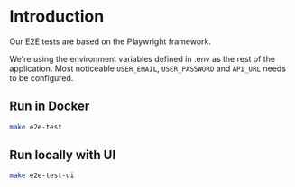 # Introduction
Our E2E tests are based on the Playwright framework.

We're using the environment variables defined in .env as the rest of the application.
Most noticeable `USER_EMAIL`, `USER_PASSWORD` and `API_URL` needs to be configured.

## Run in Docker
```sh
make e2e-test
```

## Run locally with UI
```sh
make e2e-test-ui
```
